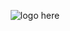 <p align="center"><img alt="logo here" src="https://makhosandile.me/assets/img/portfolio/md-email.png"></p>